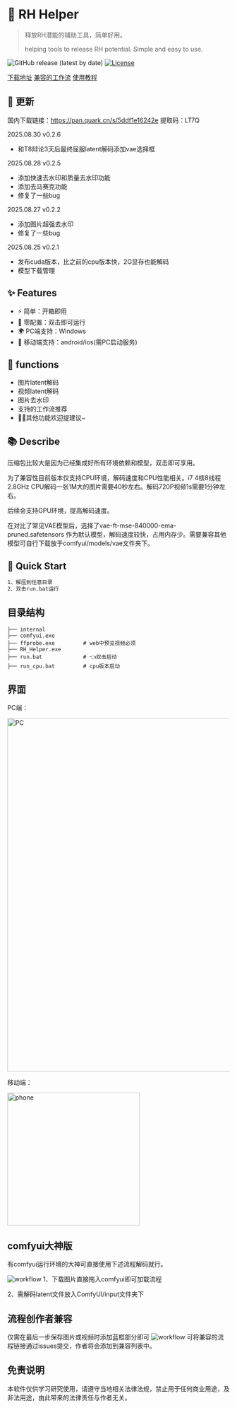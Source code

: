 # 🔞 RH Helper

> 释放RH潜能的辅助工具，简单好用。
> 
>  helping tools to release RH potential. Simple and easy to use.

![GitHub release (latest by date)](https://img.shields.io/github/v/release/liangtongt/RH_Helper)
[![License](https://img.shields.io/badge/license-MIT-blue.svg)](LICENSE)

[下载地址](https://github.com/liangtongt/RH_Helper/releases)
[兼容的工作流](./wordflow_list.md)
[使用教程](https://www.youtube.com/watch?v=fux1POGj6YI)

## 🎉 更新
国内下载链接：https://pan.quark.cn/s/5ddf1e16242e 提取码：LT7Q

2025.08.30 v0.2.6
- 和T8辩论3天后最终屈服latent解码添加vae选择框

2025.08.28 v0.2.5
- 添加快速去水印和质量去水印功能
- 添加去马赛克功能
- 修复了一些bug

2025.08.27 v0.2.2
- 添加图片超强去水印
- 修复了一些bug

2025.08.25 v0.2.1
- 发布cuda版本，比之前的cpu版本快，2G显存也能解码
- 模型下载管理


## ✨ Features
- ⚡️ 简单：开箱即用
- 🔧 零配置：双击即可运行
- 🌍 PC端支持：Windows
- 📱 移动端支持：android/ios(需PC启动服务)

## 🚀 functions 
- 图片latent解码
- 视频latent解码
- 图片去水印
- 支持的工作流推荐
- 👨‍🚀其他功能欢迎提建议~

## 📚 Describe
压缩包比较大是因为已经集成好所有环境依赖和模型，双击即可享用。

为了兼容性目前版本仅支持CPU环境，解码速度和CPU性能相关。i7 4核8线程2.8GHz CPU解码一张1M大的图片需要40秒左右。解码720P视频1s需要1分钟左右。

后续会支持GPU环境，提高解码速度。

在对比了常见VAE模型后，选择了vae-ft-mse-840000-ema-pruned.safetensors 作为默认模型，解码速度较快，占用内存少。需要兼容其他模型可自行下载放于comfyui/models/vae文件夹下。



## 🏁 Quick Start
```bash
1、解压到任意目录
2、双击run.bat运行
```

## 目录结构
```
├── internal      
├── comfyui.exe
├── ffprobe.exe         # web中预览视频必须
├── RH_Helper.exe
├── run.bat             # 👈双击启动   
├── run_cpu.bat         # cpu版本启动 
```

## 界面
PC端：

<img src="https://gitee.com/zhigan/rh_helper/raw/master/imgs/%E5%BE%AE%E4%BF%A1%E6%88%AA%E5%9B%BE_20250813173950.png" alt="PC" width="800"/>


移动端：

<img src="https://gitee.com/zhigan/rh_helper/raw/master/imgs/%E5%BE%AE%E4%BF%A1%E5%9B%BE%E7%89%87_20250813174057.jpg" alt="phone" width="300"/>


## comfyui大神版
有comfyui运行环境的大神可直接使用下述流程解码就行。

![workflow](https://gitee.com/zhigan/rh_helper/raw/master/imgs/decode_workflow.png)
1、下载图片直接拖入comfyui即可加载流程

2、需解码latent文件放入ComfyUI/input文件夹下

## 流程创作者兼容
仅需在最后一步保存图片或视频时添加蓝框部分即可
![workflow](https://gitee.com/zhigan/rh_helper/raw/master/imgs/encode_workflow.png)
可将兼容的流程链接通过issues提交，作者将会添加到兼容列表中。

## 免责说明
本软件仅供学习研究使用，请遵守当地相关法律法规，禁止用于任何商业用途，及非法用途，由此带来的法律责任与作者无关。
